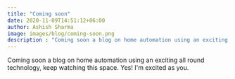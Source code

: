 ```yaml
---
title: "Coming soon"
date: 2020-11-09T14:51:12+06:00
author: Ashish Sharma
image: images/blog/coming-soon.png
description : "Coming soon a blog on home automation using an exciting all round technology, keep watching this space. Yes I'm excited as you"
---
```


Coming soon a blog on home automation using an exciting all round technology, keep watching this space. Yes! I'm excited as you.